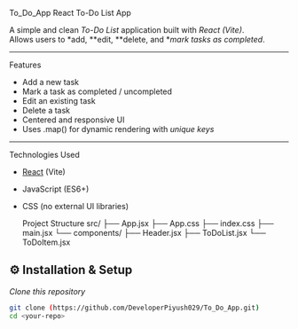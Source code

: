 To_Do_App
React To-Do List App

A simple and clean *To-Do List* application built with *React (Vite)*.  
Allows users to *add, **edit, **delete, and **mark tasks as completed*.  

---

Features
- Add a new task  
- Mark a task as completed / uncompleted  
- Edit an existing task  
- Delete a task  
- Centered and responsive UI  
- Uses .map() for dynamic rendering with *unique keys*  

---

Technologies Used
- [React](https://react.dev/) (Vite)
- JavaScript (ES6+)
- CSS (no external UI libraries)

  Project Structure
  src/
├── App.jsx
├── App.css
├── index.css
├── main.jsx
└── components/
├── Header.jsx
├── ToDoList.jsx
└── ToDoItem.jsx

## ⚙️ Installation & Setup

*Clone this repository*
```bash
git clone (https://github.com/DeveloperPiyush029/To_Do_App.git)
cd <your-repo>
